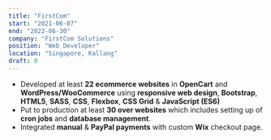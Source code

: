 ```yaml
---
title: "FirstCom"
start: "2021-06-07"
end: "2022-06-30"
company: "FirstCom Solutions"
position: "Web Developer"
location: "Singapore, Kallang"
draft: 0
---
```


- Developed at least **22 ecommerce websites** in **OpenCart** and **WordPress/WooCommerce** using **responsive web design**, **Bootstrap**, **HTML5**, **SASS**, **CSS**, **Flexbox**, **CSS Grid** & **JavaScript (ES6)**
- Put to production at least **30 over websites** which includes setting up of **cron jobs** and **database management**.
- Integrated **manual** & **PayPal payments** with custom **Wix** checkout page.